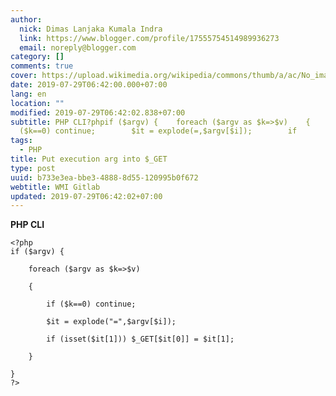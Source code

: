 ```yaml
---
author:
  nick: Dimas Lanjaka Kumala Indra
  link: https://www.blogger.com/profile/17555754514989936273
  email: noreply@blogger.com
category: []
comments: true
cover: https://upload.wikimedia.org/wikipedia/commons/thumb/a/ac/No_image_available.svg/2048px-No_image_available.svg.png
date: 2019-07-29T06:42:00.000+07:00
lang: en
location: ""
modified: 2019-07-29T06:42:02.838+07:00
subtitle: PHP CLI?phpif ($argv) {    foreach ($argv as $k=>$v)    {        if
  ($k==0) continue;        $it = explode(=,$argv[$i]);        if
tags:
  - PHP
title: Put execution arg into $_GET
type: post
uuid: b733e3ea-bbe3-4888-8d55-120995b0f672
webtitle: WMI Gitlab
updated: 2019-07-29T06:42:02+07:00
---
```


<div dir="ltr" style="text-align: left;" trbidi="on"><b>PHP CLI</b><pre><code><span class="html"><span class="default">&lt;?php<br></span><span class="keyword">if (</span><span class="default">$argv</span><span class="keyword">) {<br><br>&nbsp; &nbsp; foreach (</span><span class="default">$argv </span><span class="keyword">as </span><span class="default">$k</span><span class="keyword">=&gt;</span><span class="default">$v</span><span class="keyword">)<br><br>&nbsp; &nbsp; {<br><br>&nbsp; &nbsp; &nbsp; &nbsp; if (</span><span class="default">$k</span><span class="keyword">==</span><span class="default">0</span><span class="keyword">) continue;<br><br>&nbsp; &nbsp; &nbsp; &nbsp; </span><span class="default">$it </span><span class="keyword">= </span><span class="default">explode</span><span class="keyword">(</span><span class="string">"="</span><span class="keyword">,</span><span class="default">$argv</span><span class="keyword">[</span><span class="default">$i</span><span class="keyword">]);<br><br>&nbsp; &nbsp; &nbsp; &nbsp; if (isset(</span><span class="default">$it</span><span class="keyword">[</span><span class="default">1</span><span class="keyword">])) </span><span class="default">$_GET</span><span class="keyword">[</span><span class="default">$it</span><span class="keyword">[</span><span class="default">0</span><span class="keyword">]] = </span><span class="default">$it</span><span class="keyword">[</span><span class="default">1</span><span class="keyword">];<br><br>&nbsp; &nbsp; }<br><br>}<br></span><span class="default">?&gt;</span></span></code><br></pre></div><script>document.querySelectorAll("pre,code");
  pretext.forEach(function (el) {
    el.classList.toggle("notranslate", true);
  });</script><script>document.querySelectorAll("pre,code");
  pretext.forEach(function (el) {
    el.classList.toggle("notranslate", true);
  });</script>
